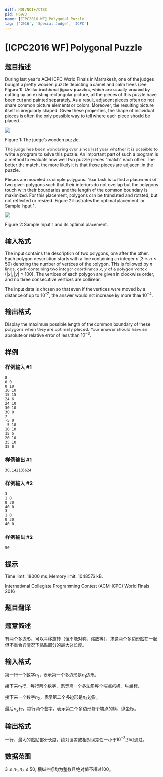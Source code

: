 ```yaml
---
diff: NOI/NOI+/CTSC
pid: P6923
name: [ICPC2016 WF] Polygonal Puzzle
tag: ['2016', 'Special Judge', 'ICPC']
---
```

# [ICPC2016 WF] Polygonal Puzzle
## 题目描述

During last year’s ACM ICPC World Finals in Marrakesh, one of the judges bought a pretty wooden puzzle depicting a camel and palm trees (see Figure 1). Unlike traditional jigsaw puzzles, which are usually created by cutting up an existing rectangular picture, all the pieces of this puzzle have been cut and painted separately. As a result, adjacent pieces often do not share common picture elements or colors. Moreover, the resulting picture itself is irregularly shaped. Given these properties, the shape of individual pieces is often the only possible way to tell where each piece should be placed.

![](https://cdn.luogu.com.cn/upload/image_hosting/ug8atpvc.png)

   Figure 1: The judge’s wooden puzzle. 

The judge has been wondering ever since last year whether it is possible to write a program to solve this puzzle. An important part of such a program is a method to evaluate how well two puzzle pieces “match” each other. The better the match, the more likely it is that those pieces are adjacent in the puzzle.

Pieces are modeled as simple polygons. Your task is to find a placement of two given polygons such that their interiors do not overlap but the polygons touch with their boundaries and the length of the common boundary is maximized. For this placement, polygons can be translated and rotated, but not reflected or resized. Figure 2 illustrates the optimal placement for Sample Input 1.

 ![](https://cdn.luogu.com.cn/upload/image_hosting/xhl8b2h0.png)

   Figure 2: Sample Input 1 and its optimal placement. 
## 输入格式

The input contains the description of two polygons, one after the other. Each polygon description starts with a line containing an integer $n$ ($3 \leq n \leq 50$) denoting the number of vertices of the polygon. This is followed by $n$ lines, each containing two integer coordinates $x$, $y$ of a polygon vertex ($|x|, |y| \leq 100$). The vertices of each polygon are given in clockwise order, and no three consecutive vertices are collinear.

The input data is chosen so that even if the vertices were moved by a distance of up to $10^{-7}$, the answer would not increase by more than $10^{-4}$.
## 输出格式

Display the maximum possible length of the common boundary of these polygons when they are optimally placed. Your answer should have an absolute or relative error of less than $10^{-3}$.
## 样例

### 样例输入 #1
```
8
0 0
0 10
10 10
15 15
24 6
24 10
30 10
30 0
7
-5 0
-5 10
10 10
15 5
20 10
35 10
35 0

```
### 样例输出 #1
```
30.142135624

```
### 样例输入 #2
```
3
1 0
0 30
40 0
3
1 0
0 30
40 0

```
### 样例输出 #2
```
50

```
## 提示

Time limit: 18000 ms, Memory limit: 1048576 kB. 

 International Collegiate Programming Contest (ACM-ICPC) World Finals 2016
## 题目翻译

## 题意简述
有两个多边形，可以平移旋转（但不能对称、缩放等），求这两个多边形贴在一起但不重合的情况下贴贴部分的最大总长度。

## 输入格式
第一行一个数字$n_1$，表示第一个多边形是$n_1$边形。

接下来$n_1$行，每行两个数字，表示第一个多边形每个端点的横、纵坐标。

接下来一个数字$n_2$，表示第二个多边形是$n_2$边形。

最后$n_2$行，每行两个数字，表示第二个多边形每个端点的横、纵坐标。

## 输出格式
一行，最大的贴贴部分长度，绝对误差或相对误差任一小于$10^{-3}$即可通过。

## 数据范围
$3 \leq n_1, n_2 \leq 50$,
横纵坐标均为整数且绝对值不超过100。
